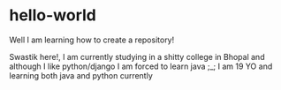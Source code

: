 # hello-world
Well I am learning how to create a repository!

Swastik here!, I am currently studying in a shitty college in Bhopal and although I like python/django I am forced to learn java ;_;
I am 19 YO and learning both java and python currently
